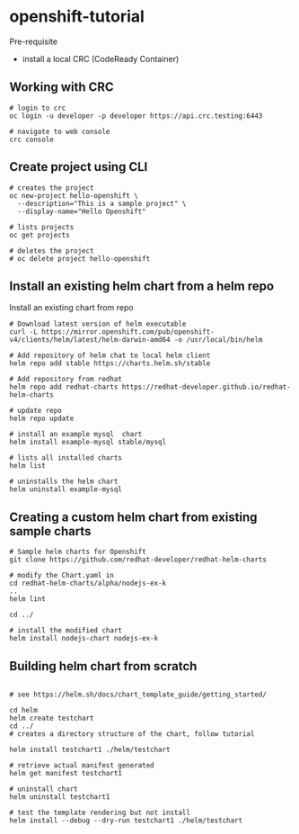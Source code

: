 # openshift-tutorial

Pre-requisite
 - install a local CRC (CodeReady Container)
## Working with CRC

```
# login to crc
oc login -u developer -p developer https://api.crc.testing:6443

# navigate to web console
crc console
```

## Create project using CLI

```
# creates the project
oc new-project hello-openshift \
  --description="This is a sample project" \
  --display-name="Hello Openshift"

# lists projects
oc get projects 

# deletes the project
# oc delete project hello-openshift
```

## Install an existing helm chart from a helm repo


Install an existing chart from repo
```
# Download latest version of helm executable
curl -L https://mirror.openshift.com/pub/openshift-v4/clients/helm/latest/helm-darwin-amd64 -o /usr/local/bin/helm

# Add repository of helm chat to local helm client
helm repo add stable https://charts.helm.sh/stable

# Add repository from redhat
helm repo add redhat-charts https://redhat-developer.github.io/redhat-helm-charts

# update repo
helm repo update

# install an example mysql  chart
helm install example-mysql stable/mysql

# lists all installed charts
helm list

# uninstalls the helm chart
helm uninstall example-mysql
```

## Creating a custom helm chart from existing sample charts

```
# Sample helm charts for Openshift
git clone https://github.com/redhat-developer/redhat-helm-charts

# modify the Chart.yaml in 
cd redhat-helm-charts/alpha/nodejs-ex-k
..
helm lint

cd ../

# install the modified chart
helm install nodejs-chart nodejs-ex-k

```

## Building helm chart from scratch

```

# see https://helm.sh/docs/chart_template_guide/getting_started/

cd helm
helm create testchart
cd ../
# creates a directory structure of the chart, follow tutorial

helm install testchart1 ./helm/testchart

# retrieve actual manifest generated
helm get manifest testchart1

# uninstall chart
helm uninstall testchart1

# test the template rendering but not install
helm install --debug --dry-run testchart1 ./helm/testchart
```